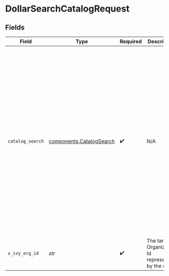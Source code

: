 # DollarSearchCatalogRequest


## Fields

| Field                                                                                                                                                                                                                                                                                    | Type                                                                                                                                                                                                                                                                                     | Required                                                                                                                                                                                                                                                                                 | Description                                                                                                                                                                                                                                                                              | Example                                                                                                                                                                                                                                                                                  |
| ---------------------------------------------------------------------------------------------------------------------------------------------------------------------------------------------------------------------------------------------------------------------------------------- | ---------------------------------------------------------------------------------------------------------------------------------------------------------------------------------------------------------------------------------------------------------------------------------------- | ---------------------------------------------------------------------------------------------------------------------------------------------------------------------------------------------------------------------------------------------------------------------------------------- | ---------------------------------------------------------------------------------------------------------------------------------------------------------------------------------------------------------------------------------------------------------------------------------------- | ---------------------------------------------------------------------------------------------------------------------------------------------------------------------------------------------------------------------------------------------------------------------------------------- |
| `catalog_search`                                                                                                                                                                                                                                                                         | [components.CatalogSearch](../../models/components/catalogsearch.md)                                                                                                                                                                                                                     | :heavy_check_mark:                                                                                                                                                                                                                                                                       | N/A                                                                                                                                                                                                                                                                                      | {<br/>"q": "_id:1233432 OR _id:123432454 OR _id:23445433",<br/>"sort": "description ASC",<br/>"from": 0,<br/>"size": 200,<br/>"availability": {<br/>"location": {<br/>"postal_code": "57008,",<br/>"city": "Cologne,",<br/>"street": "Media Park,",<br/>"street_number": "8a"<br/>},<br/>"available_date": {<br/>"value": "2022-05-01"<br/>}<br/>}<br/>} |
| `x_ivy_org_id`                                                                                                                                                                                                                                                                           | *str*                                                                                                                                                                                                                                                                                    | :heavy_check_mark:                                                                                                                                                                                                                                                                       | The target Organization Id represented by the caller                                                                                                                                                                                                                                     |                                                                                                                                                                                                                                                                                          |